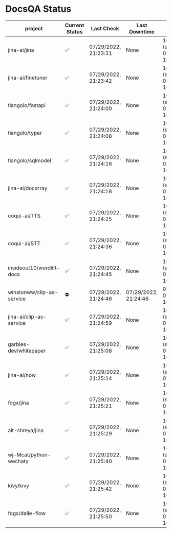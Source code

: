 # DocsQA Status

|         project         |Current Status|     Last Check     |   Last Downtime    |              % Uptime              |
|-------------------------|--------------|--------------------|--------------------|------------------------------------|
|jina-ai/jina             |✅            |07/29/2022, 21:23:31|None                |100.000 (since 07/29/2022, 16:38:18)|
|jina-ai/finetuner        |✅            |07/29/2022, 21:23:42|None                |100.000 (since 07/29/2022, 16:38:18)|
|tiangolo/fastapi         |✅            |07/29/2022, 21:24:00|None                |100.000 (since 07/29/2022, 16:38:18)|
|tiangolo/typer           |✅            |07/29/2022, 21:24:08|None                |100.000 (since 07/29/2022, 16:38:18)|
|tiangolo/sqlmodel        |✅            |07/29/2022, 21:24:16|None                |100.000 (since 07/29/2022, 16:38:18)|
|jina-ai/docarray         |✅            |07/29/2022, 21:24:18|None                |100.000 (since 07/29/2022, 16:38:18)|
|coqui-ai/TTS             |✅            |07/29/2022, 21:24:25|None                |100.000 (since 07/29/2022, 16:38:18)|
|coqui-ai/STT             |✅            |07/29/2022, 21:24:36|None                |100.000 (since 07/29/2022, 16:38:18)|
|insideout10/wordlift-docs|✅            |07/29/2022, 21:24:45|None                |100.000 (since 07/29/2022, 16:38:18)|
|winstonww/clip-as-service|⛔️           |07/29/2022, 21:24:46|07/29/2022, 21:24:46|0.000 (since 07/29/2022, 16:38:18)  |
|jina-ai/clip-as-service  |✅            |07/29/2022, 21:24:59|None                |100.000 (since 07/29/2022, 16:38:18)|
|garbles-dev/whitepaper   |✅            |07/29/2022, 21:25:08|None                |100.000 (since 07/29/2022, 16:38:18)|
|jina-ai/now              |✅            |07/29/2022, 21:25:14|None                |100.000 (since 07/29/2022, 16:38:18)|
|fogx/jina                |✅            |07/29/2022, 21:25:21|None                |100.000 (since 07/29/2022, 16:38:18)|
|alt-shreya/jina          |✅            |07/29/2022, 21:25:29|None                |100.000 (since 07/29/2022, 16:38:18)|
|wj-Mcat/python-wechaty   |✅            |07/29/2022, 21:25:40|None                |100.000 (since 07/29/2022, 16:38:18)|
|kivy/kivy                |✅            |07/29/2022, 21:25:42|None                |100.000 (since 07/29/2022, 16:38:18)|
|fogx/dalle-flow          |✅            |07/29/2022, 21:25:50|None                |100.000 (since 07/29/2022, 16:38:18)|
